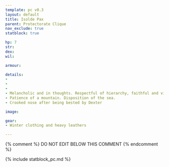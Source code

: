 ```yaml
---
template: pc v0.3
layout: default
title: Isolde Pax
parent: Protectorate Clique
nav_exclude: true
statblock: true

hp: 7
str: 
dex: 
wil: 

armour: 

details:
-
-
-
- Melancholic and in thoughts. Respectful of hierarchy, faithful and virtuous. Around 40 yo.
- Patience of a mountain. Disposition of the sea.
- Crooked nose after being bested by Dexter

image: 

gear:
- Winter clothing and heavy leathers

---
```


{% comment %}
DO NOT EDIT BELOW THIS COMMENT
{% endcomment %}

{% include statblock_pc.md %}
